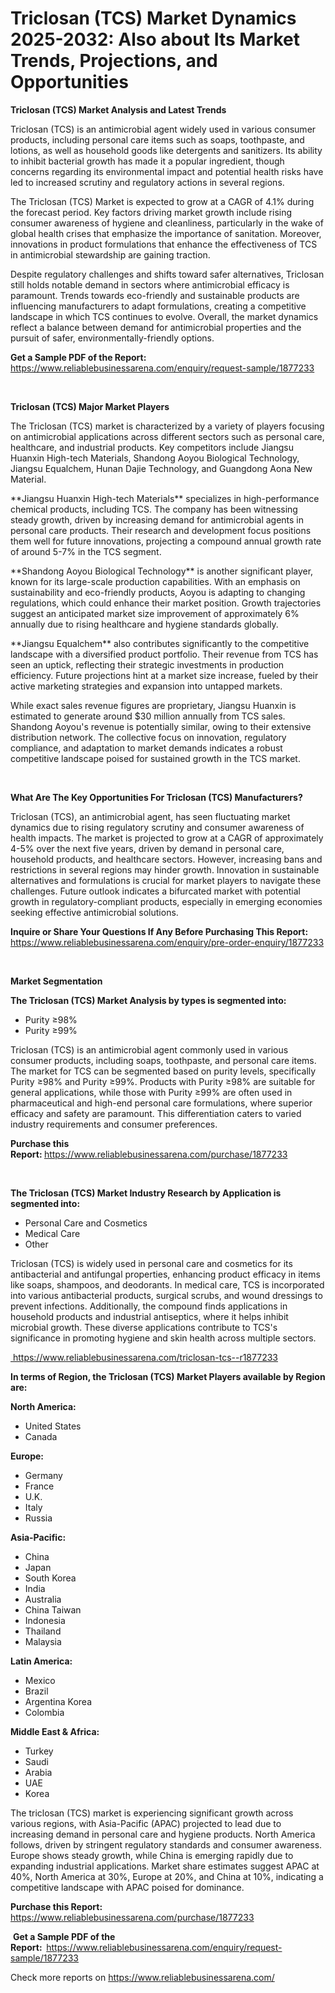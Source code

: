 <p><h1>Triclosan (TCS) Market Dynamics 2025-2032: Also about Its Market Trends, Projections, and Opportunities</h1></p><p><strong>Triclosan (TCS) Market Analysis and Latest Trends</strong></p>
<p><p>Triclosan (TCS) is an antimicrobial agent widely used in various consumer products, including personal care items such as soaps, toothpaste, and lotions, as well as household goods like detergents and sanitizers. Its ability to inhibit bacterial growth has made it a popular ingredient, though concerns regarding its environmental impact and potential health risks have led to increased scrutiny and regulatory actions in several regions.</p><p>The Triclosan (TCS) Market is expected to grow at a CAGR of 4.1% during the forecast period. Key factors driving market growth include rising consumer awareness of hygiene and cleanliness, particularly in the wake of global health crises that emphasize the importance of sanitation. Moreover, innovations in product formulations that enhance the effectiveness of TCS in antimicrobial stewardship are gaining traction. </p><p>Despite regulatory challenges and shifts toward safer alternatives, Triclosan still holds notable demand in sectors where antimicrobial efficacy is paramount. Trends towards eco-friendly and sustainable products are influencing manufacturers to adapt formulations, creating a competitive landscape in which TCS continues to evolve. Overall, the market dynamics reflect a balance between demand for antimicrobial properties and the pursuit of safer, environmentally-friendly options.</p></p>
<p><strong>Get a Sample PDF of the Report:&nbsp;</strong> <a href="https://www.reliablebusinessarena.com/enquiry/request-sample/1877233?utm_campaign=2383&utm_medium=2&utm_source=Github&utm_content=ia&utm_term=03042025&utm_id=triclosan-tcs">https://www.reliablebusinessarena.com/enquiry/request-sample/1877233</a></p>
<p>&nbsp;</p>
<p><strong>Triclosan (TCS) Major Market Players</strong></p>
<p><p>The Triclosan (TCS) market is characterized by a variety of players focusing on antimicrobial applications across different sectors such as personal care, healthcare, and industrial products. Key competitors include Jiangsu Huanxin High-tech Materials, Shandong Aoyou Biological Technology, Jiangsu Equalchem, Hunan Dajie Technology, and Guangdong Aona New Material.</p><p>**Jiangsu Huanxin High-tech Materials** specializes in high-performance chemical products, including TCS. The company has been witnessing steady growth, driven by increasing demand for antimicrobial agents in personal care products. Their research and development focus positions them well for future innovations, projecting a compound annual growth rate of around 5-7% in the TCS segment.</p><p>**Shandong Aoyou Biological Technology** is another significant player, known for its large-scale production capabilities. With an emphasis on sustainability and eco-friendly products, Aoyou is adapting to changing regulations, which could enhance their market position. Growth trajectories suggest an anticipated market size improvement of approximately 6% annually due to rising healthcare and hygiene standards globally.</p><p>**Jiangsu Equalchem** also contributes significantly to the competitive landscape with a diversified product portfolio. Their revenue from TCS has seen an uptick, reflecting their strategic investments in production efficiency. Future projections hint at a market size increase, fueled by their active marketing strategies and expansion into untapped markets.</p><p>While exact sales revenue figures are proprietary, Jiangsu Huanxin is estimated to generate around $30 million annually from TCS sales. Shandong Aoyou's revenue is potentially similar, owing to their extensive distribution network. The collective focus on innovation, regulatory compliance, and adaptation to market demands indicates a robust competitive landscape poised for sustained growth in the TCS market.</p></p>
<p>&nbsp;</p>
<p><strong>What Are The Key Opportunities For Triclosan (TCS) Manufacturers?</strong></p>
<p><p>Triclosan (TCS), an antimicrobial agent, has seen fluctuating market dynamics due to rising regulatory scrutiny and consumer awareness of health impacts. The market is projected to grow at a CAGR of approximately 4-5% over the next five years, driven by demand in personal care, household products, and healthcare sectors. However, increasing bans and restrictions in several regions may hinder growth. Innovation in sustainable alternatives and formulations is crucial for market players to navigate these challenges. Future outlook indicates a bifurcated market with potential growth in regulatory-compliant products, especially in emerging economies seeking effective antimicrobial solutions.</p></p>
<p><strong>Inquire or Share Your Questions If Any Before Purchasing This Report:</strong> <a href="https://www.reliablebusinessarena.com/enquiry/pre-order-enquiry/1877233?utm_campaign=2383&utm_medium=2&utm_source=Github&utm_content=ia&utm_term=03042025&utm_id=triclosan-tcs">https://www.reliablebusinessarena.com/enquiry/pre-order-enquiry/1877233</a></p>
<p>&nbsp;</p>
<p><strong>Market Segmentation</strong></p>
<p><strong>The Triclosan (TCS) Market Analysis by types is segmented into:</strong></p>
<p><ul><li>Purity ≥98%</li><li>Purity ≥99%</li></ul></p>
<p><p>Triclosan (TCS) is an antimicrobial agent commonly used in various consumer products, including soaps, toothpaste, and personal care items. The market for TCS can be segmented based on purity levels, specifically Purity ≥98% and Purity ≥99%. Products with Purity ≥98% are suitable for general applications, while those with Purity ≥99% are often used in pharmaceutical and high-end personal care formulations, where superior efficacy and safety are paramount. This differentiation caters to varied industry requirements and consumer preferences.</p></p>
<p><strong>Purchase this Report:&nbsp;</strong><a href="https://www.reliablebusinessarena.com/purchase/1877233?utm_campaign=2383&utm_medium=2&utm_source=Github&utm_content=ia&utm_term=03042025&utm_id=triclosan-tcs">https://www.reliablebusinessarena.com/purchase/1877233</a></p>
<p>&nbsp;</p>
<p><strong>The Triclosan (TCS) Market Industry Research by Application is segmented into:</strong></p>
<p><ul><li>Personal Care and Cosmetics</li><li>Medical Care</li><li>Other</li></ul></p>
<p><p>Triclosan (TCS) is widely used in personal care and cosmetics for its antibacterial and antifungal properties, enhancing product efficacy in items like soaps, shampoos, and deodorants. In medical care, TCS is incorporated into various antibacterial products, surgical scrubs, and wound dressings to prevent infections. Additionally, the compound finds applications in household products and industrial antiseptics, where it helps inhibit microbial growth. These diverse applications contribute to TCS's significance in promoting hygiene and skin health across multiple sectors.</p></p>
<p><a href="https://www.reliablebusinessarena.com/triclosan-tcs--r1877233?utm_campaign=2383&utm_medium=2&utm_source=Github&utm_content=ia&utm_term=03042025&utm_id=triclosan-tcs">&nbsp;https://www.reliablebusinessarena.com/triclosan-tcs--r1877233</a></p>
<p><strong>In terms of Region, the Triclosan (TCS) Market Players available by Region are:</strong></p>
<p>
    <p> <strong> North America: </strong>
        <ul>
            <li>United States</li>
            <li>Canada</li>
        </ul>
        </p> 
    <p> <strong> Europe: </strong>
        <ul>
            <li>Germany</li>
            <li>France</li>
            <li>U.K.</li>
            <li>Italy</li>
            <li>Russia</li>
        </ul>
        </p> 
    <p> <strong> Asia-Pacific: </strong>
        <ul>
            <li>China</li>
            <li>Japan</li>
            <li>South Korea</li>
            <li>India</li>
            <li>Australia</li>
            <li>China Taiwan</li>
            <li>Indonesia</li>
            <li>Thailand</li>
            <li>Malaysia</li>
        </ul>
        </p> 
    <p> <strong> Latin America: </strong>
        <ul>
            <li>Mexico</li>
            <li>Brazil</li>
            <li>Argentina Korea</li>
            <li>Colombia</li>
        </ul>
        </p> 
    <p> <strong> Middle East & Africa: </strong>
        <ul>
            <li>Turkey</li>
            <li>Saudi</li>
            <li>Arabia</li>
            <li>UAE</li>
            <li>Korea</li>
        </ul>
    </p>
    </p>
<p><p>The triclosan (TCS) market is experiencing significant growth across various regions, with Asia-Pacific (APAC) projected to lead due to increasing demand in personal care and hygiene products. North America follows, driven by stringent regulatory standards and consumer awareness. Europe shows steady growth, while China is emerging rapidly due to expanding industrial applications. Market share estimates suggest APAC at 40%, North America at 30%, Europe at 20%, and China at 10%, indicating a competitive landscape with APAC poised for dominance.</p></p>
<p><strong>Purchase this Report: </strong><a href="https://www.reliablebusinessarena.com/purchase/1877233?utm_campaign=2383&utm_medium=2&utm_source=Github&utm_content=ia&utm_term=03042025&utm_id=triclosan-tcs">https://www.reliablebusinessarena.com/purchase/1877233</a></p>
<p>&nbsp;<strong>Get a Sample PDF of the Report:&nbsp;&nbsp;</strong><a href="https://www.reliablebusinessarena.com/enquiry/request-sample/1877233?utm_campaign=2383&utm_medium=2&utm_source=Github&utm_content=ia&utm_term=03042025&utm_id=triclosan-tcs">https://www.reliablebusinessarena.com/enquiry/request-sample/1877233</a></p>
<p><strong></strong></p>
<p>Check more reports on <a href="https://www.reliablebusinessarena.com/?utm_campaign=2383&utm_medium=2&utm_source=Github&utm_content=ia&utm_term=03042025&utm_id=triclosan-tcs">https://www.reliablebusinessarena.com/</a></p>
